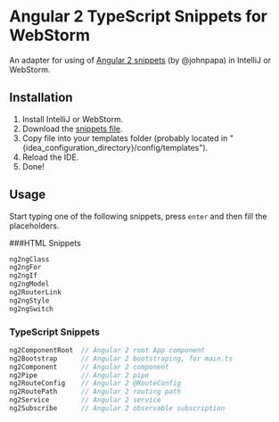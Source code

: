 # Angular 2 TypeScript Snippets for WebStorm

An adapter for using of <a href="https://github.com/johnpapa/vscode-angular2-snippets">Angular 2 snippets</a> (by @johnpapa) in  IntelliJ or WebStorm.

## Installation
1. Install IntelliJ or WebStorm.
2. Download the <a href="https://github.com/nitayneeman/webstorm-angular2-snippets/blob/master/snippets/angular2-snippets.xml">snippets file</a>.
3. Copy file into your templates folder (probably located in "{idea_configuration_directory}/config/templates").
4. Reload the IDE.
5. Done!

## Usage
Start typing one of the following snippets, press `enter` and then fill the placeholders.

###HTML Snippets
```html
ng2ngClass
ng2ngFor
ng2ngIf
ng2ngModel
ng2RouterLink
ng2ngStyle
ng2ngSwitch
```

### TypeScript Snippets
```typescript
ng2ComponentRoot  // Angular 2 root App component
ng2Bootstrap      // Angular 2 bootstraping, for main.ts
ng2Component      // Angular 2 component
ng2Pipe           // Angular 2 pipe
ng2RouteConfig    // Angular 2 @RouteConfig
ng2RoutePath      // Angular 2 routing path
ng2Service        // Angular 2 service
ng2Subscribe      // Angular 2 observable subscription
```
